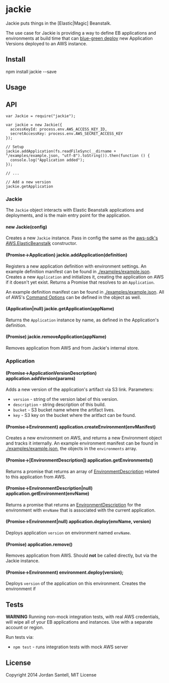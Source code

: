 jackie
====

Jackie puts things in the [Elastic|Magic] Beanstalk.

The use case for Jackie is providing a way to define EB applications and environments at build time that can [blue-green deploy](http://martinfowler.com/bliki/BlueGreenDeployment.html) new Application Versions deployed to an AWS instance.

## Install

npm install jackie --save

## Usage

## API

```
var Jackie = require("jackie");

var jackie = new Jackie({
  accessKeyId: process.env.AWS_ACCESS_KEY_ID,
  secretAccessKey: process.env.AWS_SECRET_ACCESS_KEY
});

// Setup
jackie.addApplication(fs.readFileSync(__dirname + "/examples/example.json, "utf-8").toString()).then(function () {
  console.log("Application added");
});

// ...

// Add a new version
jackie.getApplication

```

### Jackie

The `Jackie` object interacts with Elastic Beanstalk applications and deployments, and is the main entry point for the application.

#### new Jackie(config)

Creates a new `Jackie` instance. Pass in config the same as the [aws-sdk's AWS.ElasticBeanstalk](http://docs.aws.amazon.com/AWSJavaScriptSDK/latest/AWS/ElasticBeanstalk.html#constructor-property) constructor.

#### (Promise->Application) jackie.addApplication(definition)

Registers a new application definition with environment settings. An example definition manifest can be found in [./examples/example.json](https://github.com/jsantell/jackie/tree/master/examples/example.json). Creates a new `Application` and initializes it, creating the application on AWS if it doesn't yet exist. Returns a Promise that resolves to an `Application`.

An example definition manifest can be found in [./examples/example.json](https://github.com/jsantell/jackie/tree/master/examples/example.json). All of AWS's [Command Options](http://docs.aws.amazon.com/elasticbeanstalk/latest/dg/command-options.html) can be defined in the object as well.

#### (Application|null) jackie.getApplication(appName)

Returns the `Application` instance by name, as defined in the Application's definition.

#### (Promise) jackie.removeApplication(appName)

Removes application from AWS and from Jackie's internal store.

### Application

#### (Promise->ApplicationVersionDescription) application.addVersion(params)

Adds a new version of the application's artifact via S3 link. Parameters:

* `version` - string of the version label of this version.
* `description` - string description of this build.
* `bucket` - S3 bucket name where the artifact lives.
* `key` - S3 key on the bucket where the aritfact can be found.

#### (Promise->Environment) application.createEnvironment(envManifest)

Creates a new environment on AWS, and returns a new Environment object and tracks it internally. An example environment manifest can be found in [./examples/example.json](https://github.com/jsantell/jackie/tree/master/examples/example.json), the objects in the `environments` array.

#### (Promise->[EnvironmentDescription]) application.getEnvironments()

Returns a promise that returns an array of [EnvironmentDescription](http://docs.aws.amazon.com/AWSJavaScriptSDK/latest/AWS/ElasticBeanstalk.html#describeEnvironments-property) related to this application from AWS.

#### (Promise->EnvironmentDescription|null) application.getEnvironment(envName)

Returns a promise that returns an [EnvironmentDescription](http://docs.aws.amazon.com/AWSJavaScriptSDK/latest/AWS/ElasticBeanstalk.html#describeEnvironments-property) for the environment with `envName` that is associated with the current application.

#### (Promise->Environment|null) application.deploy(envName, version)

Deploys application `version` on environment named `envName`.

#### (Promise) application.remove()

Removes application from AWS. Should **not** be called directly, but via the Jackie instance.

#### (Promise->Environment) environment.deploy(version);

Deploys `version` of the application on this environment. Creates the environment if

## Tests

**WARNING** Running non-mock integration tests, with real AWS credentials, will wipe all of your EB applications and instances. Use with a separate account or region.

Run tests via:

* `npm test` - runs integration tests with mock AWS server

## License

Copyright 2014 Jordan Santell, MIT License
